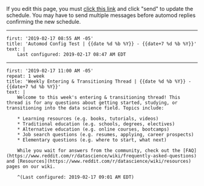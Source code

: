 If you edit this page, you must [click this link](http://www.reddit.com/message/compose/?to=AutoModerator&subject=datascience&message=schedule) and click "send" to update the schedule. You may have to send multiple messages before automod replies confirming the new schedule.

---

    first: '2019-02-17 08:55 AM -05'  
    title: 'Automod Config Test | {{date %d %b %Y}} - {{date+7 %d %b %Y}}'  
    text: |  
        Last configured: 2019-02-17 08:47 AM EDT

---

    first: '2019-02-17 11:00 AM -05'  
    repeat: 1 week  
    title: 'Weekly Entering & Transitioning Thread | {{date %d %b %Y}} - {{date+7 %d %b %Y}}'  
    text: |  
        Welcome to this week's entering & transitioning thread! This thread is for any questions about getting started, studying, or transitioning into the data science field. Topics include:

        * Learning resources (e.g. books, tutorials, videos)  
        * Traditional education (e.g. schools, degrees, electives)  
        * Alternative education (e.g. online courses, bootcamps)  
        * Job search questions (e.g. resumes, applying, career prospects)  
        * Elementary questions (e.g. where to start, what next)  

        While you wait for answers from the community, check out the [FAQ](https://www.reddit.com/r/datascience/wiki/frequently-asked-questions) and [Resources](https://www.reddit.com/r/datascience/wiki/resources) pages on our wiki.  

        ^(Last configured: 2019-02-17 09:01 AM EDT)
